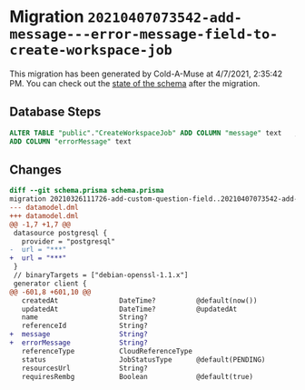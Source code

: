 # Migration `20210407073542-add-message---error-message-field-to-create-workspace-job`

This migration has been generated by Cold-A-Muse at 4/7/2021, 2:35:42 PM.
You can check out the [state of the schema](./schema.prisma) after the migration.

## Database Steps

```sql
ALTER TABLE "public"."CreateWorkspaceJob" ADD COLUMN "message" text   ,
ADD COLUMN "errorMessage" text   
```

## Changes

```diff
diff --git schema.prisma schema.prisma
migration 20210326111726-add-custom-question-field..20210407073542-add-message---error-message-field-to-create-workspace-job
--- datamodel.dml
+++ datamodel.dml
@@ -1,7 +1,7 @@
 datasource postgresql {
   provider = "postgresql"
-  url = "***"
+  url = "***"
 }
 // binaryTargets = ["debian-openssl-1.1.x"]
 generator client {
@@ -601,8 +601,10 @@
   createdAt               DateTime?          @default(now())
   updatedAt               DateTime?          @updatedAt
   name                    String?
   referenceId             String?
+  message                 String?
+  errorMessage            String?
   referenceType           CloudReferenceType
   status                  JobStatusType      @default(PENDING)
   resourcesUrl            String?
   requiresRembg           Boolean            @default(true)
```


